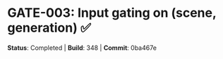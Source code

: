 # GATE-003: Input gating on (scene, generation) ✅

**Status**: Completed | **Build**: 348 | **Commit**: 0ba467e
